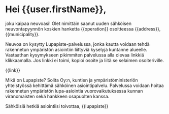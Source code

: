 # Hei {{user.firstName}},

joku kaipaa neuvoasi! Olet nimitt&auml;in saanut uuden s&auml;hk&ouml;isen neuvontapyynn&ouml;n koskien hanketta {{operation}} osoitteessa {{address}}, {{municipality}}. 

Neuvoa on kysytty  Lupapiste-palvelussa, jonka kautta voidaan tehd&auml; rakennetun ymp&auml;rist&ouml;n asiointiin liittyvi&auml; kyselyj&auml; kuntanne alueelle. Vastaathan kysymykseen pikimmiten palvelussa alla olevaa linkki&auml; klikkaamalla. Jos linkki ei toimi, kopioi osoite ja liit&auml; se selaimen osoiteriville.

{{link}}

Mik&auml; on Lupapiste? Solita Oy:n, kuntien ja ymp&auml;rist&ouml;ministeri&ouml;n yhteisty&ouml;ss&auml; kehitt&auml;m&auml; s&auml;hk&ouml;inen asiointipalvelu. Palvelussa voidaan hoitaa rakennetun ymp&auml;rist&ouml;n lupa-asiointia vuorovaikutuksessa kunnan viranomaisten sek&auml; hankkeen osapuolten kanssa.

S&auml;hk&ouml;isi&auml; hetki&auml; asiointiisi toivottaa,
{{lupapiste}}
